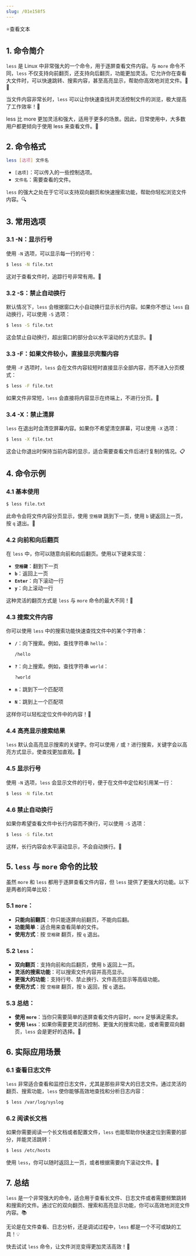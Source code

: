 ```yaml
---
slug: /01e158f5
---
```

⭐查看文本

## 1. 命令简介

`less` 是 Linux 中非常强大的一个命令，用于逐屏查看文件内容。与 `more` 命令不同，`less` 不仅支持向前翻页，还支持向后翻页，功能更加灵活。它允许你在查看大文件时，可以快速跳转、搜索内容，甚至高亮显示，帮助你高效地浏览文件。📄✨

当文件内容非常长时，`less` 可以让你快速查找并灵活控制文件的浏览，极大提高了工作效率！🚀

less 比 more 更加灵活和强大，适用于更多的场景。因此，日常使用中，大多数用户都更倾向于使用 less 来查看文件。🎉

## 2. 命令格式

```bash
less [选项] 文件名
```

- `[选项]`：可以传入的一些控制选项。
- `文件名`：需要查看的文件。

`less` 的强大之处在于它可以支持双向翻页和快速搜索功能，帮助你轻松浏览文件内容。🔍

## 3. 常用选项

### 3.1 **-N**：显示行号

使用 `-N` 选项，可以显示每一行的行号：

```bash
$ less -N file.txt
```

这对于查看文件时，追踪行号非常有用。📑

### 3.2 **-S**：禁止自动换行

默认情况下，`less` 会根据窗口大小自动换行显示长行内容。如果你不想让 `less` 自动换行，可以使用 `-S` 选项：

```bash
$ less -S file.txt
```

这会禁止自动换行，超出窗口的部分会以水平滚动的方式显示。📐

### 3.3 **-F**：如果文件较小，直接显示完整内容

使用 `-F` 选项时，`less` 会在文件内容较短时直接显示全部内容，而不进入分页模式：

```bash
$ less -F file.txt
```

如果文件非常短，`less` 会直接将内容显示在终端上，不进行分页。📜

### 3.4 **-X**：禁止清屏

`less` 在退出时会清空屏幕内容。如果你不希望清空屏幕，可以使用 `-X` 选项：

```bash
$ less -X file.txt
```

这会让你退出时保持当前内容的显示，适合需要查看文件后进行复制的情况。📋

## 4. 命令示例

### 4.1 **基本使用**

```bash
$ less file.txt
```

此命令会将文件内容分页显示，使用 `空格键` 跳到下一页，使用 `b` 键返回上一页，按 `q` 退出。🔄

### 4.2 **向前和向后翻页**

在 `less` 中，你可以随意向前和向后翻页。使用以下键来实现：

- **`空格键`**：翻到下一页
- **`b`**：返回上一页
- **`Enter`**：向下滚动一行
- **`y`**：向上滚动一行

这种灵活的翻页方式是 `less` 与 `more` 命令的最大不同！📖

### 4.3 **搜索文件内容**

你可以使用 `less` 中的搜索功能快速查找文件中的某个字符串：

- **`/`**：向下搜索。例如，查找字符串 `hello`：

  ```bash
  /hello
  ```

- **`?`**：向上搜索。例如，查找字符串 `world`：

  ```bash
  ?world
  ```

- **`n`**：跳到下一个匹配项
- **`N`**：跳到上一个匹配项

这样你可以轻松定位文件中的内容！🔎

### 4.4 **高亮显示搜索结果**

`less` 默认会高亮显示搜索的关键字。你可以使用 `/` 或 `?` 进行搜索，关键字会以高亮方式显示，使查找更加直观。🌟

### 4.5 **显示行号**

使用 `-N` 选项，`less` 会显示文件的行号，便于在文件中定位和引用某一行：

```bash
$ less -N file.txt
```

### 4.6 **禁止自动换行**

如果你希望查看文件中长行内容而不换行，可以使用 `-S` 选项：

```bash
$ less -S file.txt
```

这样，长行内容会水平滚动显示，不会自动换行。📏

## 5. `less` 与 `more` 命令的比较

虽然 `more` 和 `less` 都用于逐屏查看文件内容，但 `less` 提供了更强大的功能。以下是两者的简单比较：

### 5.1 **`more`**：

- **只能向前翻页**：你只能逐屏向前翻页，不能向后翻。
- **功能简单**：适合用来查看简单的文件。
- **使用方式**：按 `空格键` 翻页，按 `q` 退出。

### 5.2 **`less`**：

- **双向翻页**：支持向前和向后翻页，使用 `b` 返回上一页。
- **灵活的搜索功能**：可以搜索文件内容并高亮显示。
- **更强大的功能**：支持行号、禁止换行、文件高亮显示等高级功能。
- **使用方式**：按 `空格键` 翻页，按 `b` 返回，按 `q` 退出。

### 5.3 **总结**：

- **使用 `more`**：当你只需要简单的逐屏查看文件内容时，`more` 足够满足需求。
- **使用 `less`**：如果你需要更灵活的控制、更强大的搜索功能，或者需要双向翻页，`less` 会是更好的选择。🔄

## 6. 实际应用场景

### 6.1 **查看日志文件**

`less` 非常适合查看和监控日志文件，尤其是那些非常大的日志文件。通过灵活的翻页、搜索功能，`less` 使你能够高效地查找和分析日志内容：

```bash
$ less /var/log/syslog
```

### 6.2 **阅读长文档**

如果你需要阅读一个长文档或者配置文件，`less` 也能帮助你快速定位到需要的部分，并能灵活跳转：

```bash
$ less /etc/hosts
```

使用 `less`，你可以随时返回上一页，或者根据需要向下滚动文件。📑

## 7. 总结

`less` 是一个非常强大的命令，适合用于查看长文件、日志文件或者需要频繁跳转和搜索的文件。通过它的双向翻页、搜索和高亮显示功能，你可以高效地浏览文件内容。📚

无论是在文件查看、日志分析，还是调试过程中，`less` 都是一个不可或缺的工具！💡

快去试试 `less` 命令，让文件浏览变得更加灵活高效！🚀

